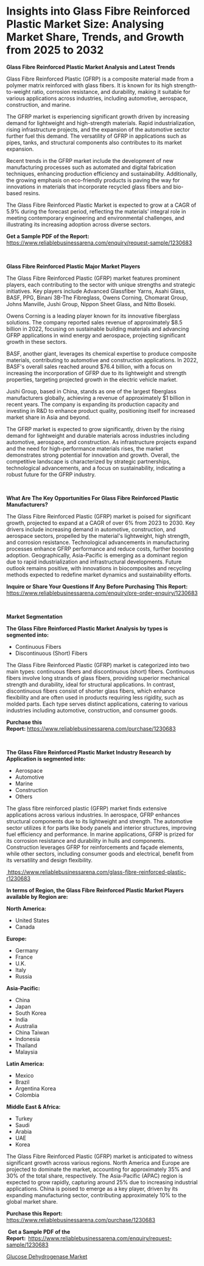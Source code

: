 <p><h1>Insights into Glass Fibre Reinforced Plastic Market Size: Analysing Market Share, Trends, and Growth from 2025 to 2032</h1></p><p><strong>Glass Fibre Reinforced Plastic Market Analysis and Latest Trends</strong></p>
<p><p>Glass Fibre Reinforced Plastic (GFRP) is a composite material made from a polymer matrix reinforced with glass fibers. It is known for its high strength-to-weight ratio, corrosion resistance, and durability, making it suitable for various applications across industries, including automotive, aerospace, construction, and marine. </p><p>The GFRP market is experiencing significant growth driven by increasing demand for lightweight and high-strength materials. Rapid industrialization, rising infrastructure projects, and the expansion of the automotive sector further fuel this demand. The versatility of GFRP in applications such as pipes, tanks, and structural components also contributes to its market expansion.</p><p>Recent trends in the GFRP market include the development of new manufacturing processes such as automated and digital fabrication techniques, enhancing production efficiency and sustainability. Additionally, the growing emphasis on eco-friendly products is paving the way for innovations in materials that incorporate recycled glass fibers and bio-based resins. </p><p>The Glass Fibre Reinforced Plastic Market is expected to grow at a CAGR of 5.9% during the forecast period, reflecting the materials’ integral role in meeting contemporary engineering and environmental challenges, and illustrating its increasing adoption across diverse sectors.</p></p>
<p><strong>Get a Sample PDF of the Report:&nbsp;</strong> <a href="https://www.reliablebusinessarena.com/enquiry/request-sample/1230683?utm_campaign=2146&utm_medium=2&utm_source=Github&utm_content=ia&utm_term=01042025&utm_id=glass-fibre-reinforced-plastic">https://www.reliablebusinessarena.com/enquiry/request-sample/1230683</a></p>
<p>&nbsp;</p>
<p><strong>Glass Fibre Reinforced Plastic Major Market Players</strong></p>
<p><p>The Glass Fibre Reinforced Plastic (GFRP) market features prominent players, each contributing to the sector with unique strengths and strategic initiatives. Key players include Advanced Glassfiber Yarns, Asahi Glass, BASF, PPG, Binani 3B-The Fibreglass, Owens Corning, Chomarat Group, Johns Manville, Jushi Group, Nippon Sheet Glass, and Nitto Boseki.</p><p>Owens Corning is a leading player known for its innovative fiberglass solutions. The company reported sales revenue of approximately $8.5 billion in 2022, focusing on sustainable building materials and advancing GFRP applications in wind energy and aerospace, projecting significant growth in these sectors.</p><p>BASF, another giant, leverages its chemical expertise to produce composite materials, contributing to automotive and construction applications. In 2022, BASF's overall sales reached around $76.4 billion, with a focus on increasing the incorporation of GFRP due to its lightweight and strength properties, targeting projected growth in the electric vehicle market.</p><p>Jushi Group, based in China, stands as one of the largest fiberglass manufacturers globally, achieving a revenue of approximately $1 billion in recent years. The company is expanding its production capacity and investing in R&D to enhance product quality, positioning itself for increased market share in Asia and beyond.</p><p>The GFRP market is expected to grow significantly, driven by the rising demand for lightweight and durable materials across industries including automotive, aerospace, and construction. As infrastructure projects expand and the need for high-performance materials rises, the market demonstrates strong potential for innovation and growth. Overall, the competitive landscape is characterized by strategic partnerships, technological advancements, and a focus on sustainability, indicating a robust future for the GFRP industry.</p></p>
<p>&nbsp;</p>
<p><strong>What Are The Key Opportunities For Glass Fibre Reinforced Plastic Manufacturers?</strong></p>
<p><p>The Glass Fibre Reinforced Plastic (GFRP) market is poised for significant growth, projected to expand at a CAGR of over 6% from 2023 to 2030. Key drivers include increasing demand in automotive, construction, and aerospace sectors, propelled by the material's lightweight, high strength, and corrosion resistance. Technological advancements in manufacturing processes enhance GFRP performance and reduce costs, further boosting adoption. Geographically, Asia-Pacific is emerging as a dominant region due to rapid industrialization and infrastructural developments. Future outlook remains positive, with innovations in biocomposites and recycling methods expected to redefine market dynamics and sustainability efforts.</p></p>
<p><strong>Inquire or Share Your Questions If Any Before Purchasing This Report:</strong> <a href="https://www.reliablebusinessarena.com/enquiry/pre-order-enquiry/1230683?utm_campaign=2146&utm_medium=2&utm_source=Github&utm_content=ia&utm_term=01042025&utm_id=glass-fibre-reinforced-plastic">https://www.reliablebusinessarena.com/enquiry/pre-order-enquiry/1230683</a></p>
<p>&nbsp;</p>
<p><strong>Market Segmentation</strong></p>
<p><strong>The Glass Fibre Reinforced Plastic Market Analysis by types is segmented into:</strong></p>
<p><ul><li>Continuous Fibers</li><li>Discontinuous (Short) Fibers</li></ul></p>
<p><p>The Glass Fibre Reinforced Plastic (GFRP) market is categorized into two main types: continuous fibers and discontinuous (short) fibers. Continuous fibers involve long strands of glass fibers, providing superior mechanical strength and durability, ideal for structural applications. In contrast, discontinuous fibers consist of shorter glass fibers, which enhance flexibility and are often used in products requiring less rigidity, such as molded parts. Each type serves distinct applications, catering to various industries including automotive, construction, and consumer goods.</p></p>
<p><strong>Purchase this Report:&nbsp;</strong><a href="https://www.reliablebusinessarena.com/purchase/1230683?utm_campaign=2146&utm_medium=2&utm_source=Github&utm_content=ia&utm_term=01042025&utm_id=glass-fibre-reinforced-plastic">https://www.reliablebusinessarena.com/purchase/1230683</a></p>
<p>&nbsp;</p>
<p><strong>The Glass Fibre Reinforced Plastic Market Industry Research by Application is segmented into:</strong></p>
<p><ul><li>Aerospace</li><li>Automotive</li><li>Marine</li><li>Construction</li><li>Others</li></ul></p>
<p><p>The glass fibre reinforced plastic (GFRP) market finds extensive applications across various industries. In aerospace, GFRP enhances structural components due to its lightweight and strength. The automotive sector utilizes it for parts like body panels and interior structures, improving fuel efficiency and performance. In marine applications, GFRP is prized for its corrosion resistance and durability in hulls and components. Construction leverages GFRP for reinforcements and façade elements, while other sectors, including consumer goods and electrical, benefit from its versatility and design flexibility.</p></p>
<p><a href="https://www.reliablebusinessarena.com/glass-fibre-reinforced-plastic-r1230683?utm_campaign=2146&utm_medium=2&utm_source=Github&utm_content=ia&utm_term=01042025&utm_id=glass-fibre-reinforced-plastic">&nbsp;https://www.reliablebusinessarena.com/glass-fibre-reinforced-plastic-r1230683</a></p>
<p><strong>In terms of Region, the Glass Fibre Reinforced Plastic Market Players available by Region are:</strong></p>
<p>
    <p> <strong> North America: </strong>
        <ul>
            <li>United States</li>
            <li>Canada</li>
        </ul>
        </p> 
    <p> <strong> Europe: </strong>
        <ul>
            <li>Germany</li>
            <li>France</li>
            <li>U.K.</li>
            <li>Italy</li>
            <li>Russia</li>
        </ul>
        </p> 
    <p> <strong> Asia-Pacific: </strong>
        <ul>
            <li>China</li>
            <li>Japan</li>
            <li>South Korea</li>
            <li>India</li>
            <li>Australia</li>
            <li>China Taiwan</li>
            <li>Indonesia</li>
            <li>Thailand</li>
            <li>Malaysia</li>
        </ul>
        </p> 
    <p> <strong> Latin America: </strong>
        <ul>
            <li>Mexico</li>
            <li>Brazil</li>
            <li>Argentina Korea</li>
            <li>Colombia</li>
        </ul>
        </p> 
    <p> <strong> Middle East & Africa: </strong>
        <ul>
            <li>Turkey</li>
            <li>Saudi</li>
            <li>Arabia</li>
            <li>UAE</li>
            <li>Korea</li>
        </ul>
    </p>
    </p>
<p><p>The Glass Fibre Reinforced Plastic (GFRP) market is anticipated to witness significant growth across various regions. North America and Europe are projected to dominate the market, accounting for approximately 35% and 30% of the total share, respectively. The Asia-Pacific (APAC) region is expected to grow rapidly, capturing around 25% due to increasing industrial applications. China is poised to emerge as a key player, driven by its expanding manufacturing sector, contributing approximately 10% to the global market share.</p></p>
<p><strong>Purchase this Report: </strong><a href="https://www.reliablebusinessarena.com/purchase/1230683?utm_campaign=2146&utm_medium=2&utm_source=Github&utm_content=ia&utm_term=01042025&utm_id=glass-fibre-reinforced-plastic">https://www.reliablebusinessarena.com/purchase/1230683</a></p>
<p>&nbsp;<strong>Get a Sample PDF of the Report:&nbsp;&nbsp;</strong><a href="https://www.reliablebusinessarena.com/enquiry/request-sample/1230683?utm_campaign=2146&utm_medium=2&utm_source=Github&utm_content=ia&utm_term=01042025&utm_id=glass-fibre-reinforced-plastic">https://www.reliablebusinessarena.com/enquiry/request-sample/1230683</a></p>
<p><strong></strong></p>
<p><p><a href="https://github.com/wileonie19657/Market-Research-Report-List-1/blob/main/glucose-dehydrogenase-market.md?utm_campaign=2146&utm_medium=2&utm_source=Github&utm_content=ia&utm_term=01042025&utm_id=glass-fibre-reinforced-plastic">Glucose Dehydrogenase Market</a></p></p>